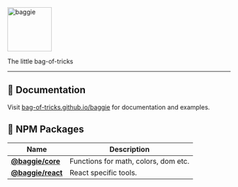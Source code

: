 <img alt="baggie" src="https://github.com/bag-of-tricks/baggie/raw/main/public/baggie-title.svg" height="100" />

The little bag-of-tricks

---

## 🧾 Documentation

Visit [bag-of-tricks.github.io/baggie](https://bag-of-tricks.github.io/baggie) for documentation and examples.

## 🎁 NPM Packages

| Name                                                                    | Description                          |
| ----------------------------------------------------------------------- | ------------------------------------ |
| **[@baggie/core](https://www.npmjs.com/package/@baggie/core#readme)**   | Functions for math, colors, dom etc. |
| **[@baggie/react](https://www.npmjs.com/package/@baggie/react#readme)** | React specific tools.                |
